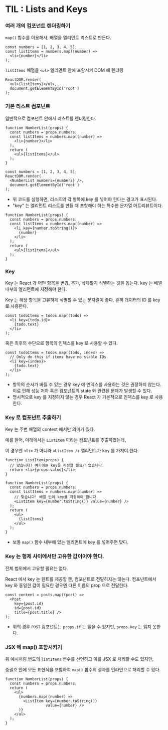 # TIL : Lists and Keys

### 여러 개의 컴포넌트 렌더링하기

`map()` 함수를 이용해서, 배열을 엘리먼트 리스트로 만든다.

```react
const numbers = [1, 2, 3, 4, 5];
const listItems = numbers.map((number) =>
  <li>{number}</li>
);
```

`listItems` 배열을 `<ul>` 엘리먼트 안에 포함시켜 DOM 에 렌더링

```react
ReactDOM.render(
  <ul>{listItems}</ul>,
  document.getElementById('root')
);
```

### 기본 리스트 컴포넌트

일반적으로 컴포넌트 안에서 리스트를 렌더링한다. 

```react
function NumberList(props) {
  const numbers = props.numbers;
  const listItems = numbers.map((number) =>
    <li>{number}</li>
  );
  return (
    <ul>{listItems}</ul>
  );
}

const numbers = [1, 2, 3, 4, 5];
ReactDOM.render(
  <NumberList numbers={numbers} />,
  document.getElementById('root')
);
```

- 위 코드를 실행하면, 리스트의 각 항목에 key 를 넣어야 한다는 경고가 표시된다. 
- "key" 는 엘리먼트 리스트를 만들 때 포함해야 하는 특수한 문자열 어트리뷰트이다.

```react
function NumberList(props) {
  const numbers = props.numbers;
  const listItems = numbers.map((number) =>
    <li key={number.toString()}>
      {number}
    </li>
  );
  return (
    <ul>{listItems}</ul>
  );
}
```

### Key

Key 는 React 가 어떤 항목을 변경, 추가, 삭제할지 식별하는 것을 돕는다. key 는 배열 내부의 엘리먼트에 지정해야 한다. 

Key 는 해당 항목을 고유하게 식별할 수 있는 문자열이 좋다. 흔히 데이터의 ID 를 key 로 사용한다. 

```react
const todoItems = todos.map((todo) =>
  <li key={todo.id}>
    {todo.text}
  </li>
);
```

혹은 최후의 수단으로 항목의 인덱스를 key 로 사용할 수 있다. 

```react
const todoItems = todos.map((todo, index) =>
  // Only do this if items have no stable IDs
  <li key={index}>
    {todo.text}
  </li>
);
```

- 항목의 순서가 바뀔 수 있는 경우 key 에 인덱스를 사용하는 것은 권장하지 않는다. 이로 인해 성능 저하 혹은 컴포넌트의 state 와 관련된 문제가 발생할 수 있다. 
- 명시적으로 key 를 지정하지 않는 경우 React 가 기본적으로 인덱스를 key 로 사용한다. 

### Key 로 컴포넌트 추출하기

Key 는 주변 배열의 context 에서만 의미가 있다. 

예를 들어, 아래에서는 `ListItem` 이라는 컴포넌트를 추출하였는데, 

이 경우엔 `<li>` 가 아니라 `<ListItem />` 엘리먼트가 key 를 가져야 한다. 

```react
function ListItem(props) {
  // 맞습니다! 여기에는 key를 지정할 필요가 없습니다.
  return <li>{props.value}</li>;
}

function NumberList(props) {
  const numbers = props.numbers;
  const listItems = numbers.map((number) =>
    // 맞습니다! 배열 안에 key를 지정해야 합니다.
    <ListItem key={number.toString()} value={number} />
  );
  return (
    <ul>
      {listItems}
    </ul>
  );
}
```

- 보통 `map()` 함수 내부에 있는 엘리먼트에 key 를 넣어주면 맞다. 

### Key 는 형제 사이에서만 고유한 값이어야 한다. 

전체 범위에서 고유할 필요는 없다. 

React 에서 key 는 힌트를 제공할 뿐, 컴포넌트로 전달하지는 않는다. 컴포넌트에서 key 와 동일한 값이 필요한 경우엔 다른 이름의 prop 으로 전달한다. 

```react
const content = posts.map((post) =>
  <Post
    key={post.id}
    id={post.id}
    title={post.title} />
);
```

- 위의 경우 `POST` 컴포넌트는 `props.if` 는 읽을 수 있지만, `props.key` 는 읽지 못한다. 

### JSX 에 map() 포함시키기 

위 예시처럼 변도의 `listItems` 변수를 선언하고 이를 JSX 로 처리할 수도 있지만, 

중괄호 안에 모든 표현식을 포함하여 `map()` 함수의 결과를 인라인으로 처리할 수 있다. 

```react
function NumberList(props) {
  const numbers = props.numbers;
  return (
    <ul>
      {numbers.map((number) =>
        <ListItem key={number.toString()}
                  value={number} />
      )}
    </ul>
  );
}
```







